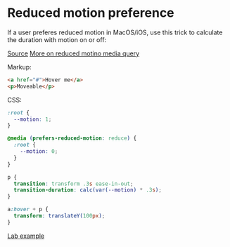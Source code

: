 # Reduced motion preference
If a user preferes reduced motion in MacOS/iOS, use this trick to calculate the duration with motion on or off:

[Source](https://twitter.com/steveg3003/status/888500276847562752)
[More on reduced motino media query](https://css-tricks.com/introduction-reduced-motion-media-query/)

Markup:

```html
<a href="#">Hover me</a>
<p>Moveable</p>
```

CSS:

```css
:root {
  --motion: 1;
}

@media (prefers-reduced-motion: reduce) {
  :root {
    --motion: 0;
  }
}

p {
  transition: transform .3s ease-in-out;
  transition-duration: calc(var(--motion) * .3s);
}

a:hover + p {
  transform: translateY(100px);
}
```

[Lab example](http://lab.pekkos.com/reduced-motion.html)


